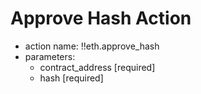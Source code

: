 # Approve Hash Action

- action name: !!eth.approve_hash
- parameters:
  - contract_address [required]
  - hash [required]
